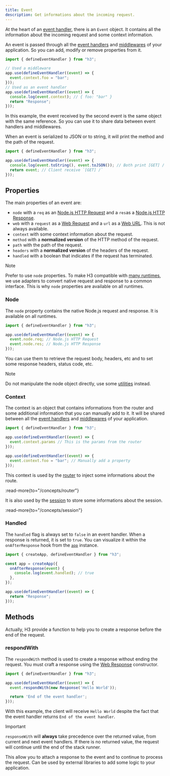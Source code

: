 ```yaml
---
title: Event
description: Get informations about the incoming request.
---
```


At the heart of an [event handler](/concepts/event-handler), there is an `Event` object. It contains all the information about the incoming request and some context information.

An event is passed through all the [event handlers](/concepts/event-handler) and [middlewares](/concepts/middleware) of your application. So you can add, modify or remove properties from it.

```js
import { defineEventHandler } from "h3";

// Used a middleware
app.use(defineEventHandler((event) => {
  event.context.foo = "bar";
}));
// Used as an event handler
app.use(defineEventHandler((event) => {
  console.log(event.context); // { foo: "bar" }
  return "Response";
}));
```

In this example, the event received by the second event is the same object with the same reference. So you can use it to share data between event handlers and middlewares.

When an event is serialized to JSON or to string, it will print the method and the path of the request.

```js
import { defineEventHandler } from "h3";

app.use(defineEventHandler((event) => {
  console.log(event.toString(), event.toJSON()); // Both print [GET] /
  return event; // Client receive `[GET] /`
}));
```

## Properties

The main properties of an event are:

- `node` with a `req` as an [Node.js HTTP Request](https://nodejs.org/api/http.html#http_class_http_incomingmessage) and a `res`as a [Node.js HTTP Response](https://nodejs.org/api/http.html#http_class_http_serverresponse).
- `web` with a `request` as a [Web Request](https://developer.mozilla.org/en-US/docs/Web/API/Request/Request) and a `url` as a [Web URL](https://developer.mozilla.org/en-US/docs/Web/API/URL/URL). This is not always available.
- `context` with some context information about the request.
- `method` with a **normalized version** of the HTTP method of the request.
- `path` with the path of the request.
- `headers` with a **normalized version** of the headers of the request.
- `handled` with a boolean that indicates if the request has terminated.

> [!NOTE]
> Prefer to use `node` properties. To make H3 compatible with [many runtimes](/runtimes), we use adapters to convert native request and response to a common interface. This is why `node` properties are available on all runtimes.

### Node

The `node` property contains the native Node.js request and response. It is available on all runtimes.

```js
import { defineEventHandler } from "h3";

app.use(defineEventHandler((event) => {
  event.node.req; // Node.js HTTP Request
  event.node.res; // Node.js HTTP Response
}));
```

You can use them to retrieve the request body, headers, etc and to set some response headers, status code, etc.

> [!NOTE]
> Do not manipulate the node object directly, use some [utilities](/concepts/utilites) instead.

### Context

The context is an object that contains informations from the router and some additional information that you can manually add to it. It will be shared between all the [event handlers](/concepts/event-handler) and [middlewares](/concepts/middleware) of your application.

```js
import { defineEventHandler } from "h3";

app.use(defineEventHandler((event) => {
  event.context.params // This is the params from the router
}));

app.use(defineEventHandler((event) => {
  event.context.foo = "bar"; // Manually add a property
}));
```

This context is used by the [router](/concepts/router) to inject some informations about the route.

:read-more{to="/concepts/router"}

It is also used by the [session](/concepts/session) to store some informations about the session.

:read-more{to="/concepts/session"}

### Handled

The `handled` flag is always set to `false` in an event handler. When a response is returned, it is set to `true`. You can visualize it within the `onAfterResponse` hook from the [`app`](/concepts/app) instance.

```js
import { createApp, defineEventHandler } from "h3";

const app = createApp({
  onAfterResponse(event) {
    console.log(event.handled); // true
  },
});

app.use(defineEventHandler((event) => {
  return "Response";
}));
```

## Methods

Actually, H3 provide a function to help you to create a response before the end of the request.

### respondWith

The `respondWith` method is used to create a response without ending the request. You must craft a response using the [Web Response](https://developer.mozilla.org/en-US/docs/Web/API/Response/Response) constructor.

```js
import { defineEventHandler } from "h3";

app.use(defineEventHandler((event) => {
  event.respondWith(new Response('Hello World'));

  return 'End of the event handler';
}));
```

With this example, the client will receive `Hello World` despite the fact that the event handler returns `End of the event handler`.

> [!IMPORTANT]
> `responseWith` will **always** take precedence over the returned value, from current and next event handlers. If there is no returned value, the request will continue until the end of the stack runner.

This allow you to attach a response to the event and to continue to process the request. Can be used by external libraries to add some logic to your application.
